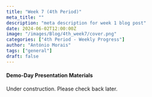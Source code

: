 ```yaml
---
title: "Week 7 (4th Period)"
meta_title: ""
description: "meta description for week 1 blog post"
date: 2024-06-02T12:00:00Z
image: "/images/Blog/4th_week7/cover.png"
categories: ["4th Period - Weekly Progress"]
author: "António Morais"
tags: ["general"]
draft: false
---
```


#### Demo-Day Presentation Materials

<div style="text-align: justify;">

Under construction. Please check back later.
</div>